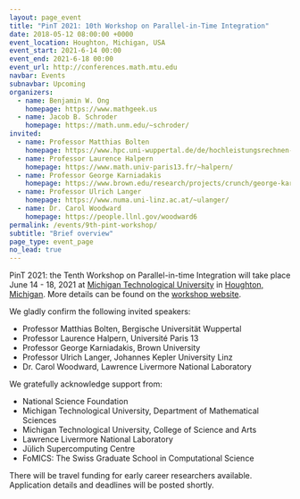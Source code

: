 ```yaml
---
layout: page_event
title: "PinT 2021: 10th Workshop on Parallel-in-Time Integration"
date: 2018-05-12 08:00:00 +0000
event_location: Houghton, Michigan, USA
event_start: 2021-6-14 00:00
event_end: 2021-6-18 00:00
event_url: http://conferences.math.mtu.edu
navbar: Events
subnavbar: Upcoming
organizers:
  - name: Benjamin W. Ong
    homepage: https://www.mathgeek.us
  - name: Jacob B. Schroder
    homepage: https://math.unm.edu/~schroder/
invited:
  - name: Professor Matthias Bolten
    homepage: https://www.hpc.uni-wuppertal.de/de/hochleistungsrechnen-swt/mitarbeiter/prof-dr-matthias-bolten.html
  - name: Professor Laurence Halpern
    homepage: https://www.math.univ-paris13.fr/~halpern/
  - name: Professor George Karniadakis
    homepage: https://www.brown.edu/research/projects/crunch/george-karniadakis
  - name: Professor Ulrich Langer
    homepage: https://www.numa.uni-linz.ac.at/~ulanger/
  - name: Dr. Carol Woodward
    homepage: https://people.llnl.gov/woodward6
permalink: /events/9th-pint-workshop/
subtitle: "Brief overview"
page_type: event_page
no_lead: true
---
```


PinT 2021: the Tenth Workshop on Parallel-in-time Integration will take place June 14 - 18, 2021 at [Michigan Technological University](https://www.mtu.edu/) in [Houghton, Michigan](https://www.google.com/maps/place/Houghton,+MI+49931/@37.0561046,-101.0129579,4.43z).  More details can be found on the [workshop website](http://conferences.math.mtu.edu/pint2021).

We gladly confirm the following invited speakers:
- Professor Matthias Bolten, Bergische Universit&auml;t Wuppertal  
- Professor Laurence Halpern, Universit&eacute; Paris 13
- Professor George Karniadakis, Brown University
- Professor Ulrich Langer, Johannes Kepler University Linz
- Dr. Carol Woodward, Lawrence Livermore National Laboratory

We gratefully acknowledge support from:
- National Science Foundation
- Michigan Technological University, Department of Mathematical Sciences
- Michigan Technological University, College of Science and Arts
- Lawrence Livermore National Laboratory
- J&uuml;lich Supercomputing Centre
- FoMICS: The Swiss Graduate School in Computational Science

There will be travel funding for early career researchers available. Application details and deadlines will be posted shortly.


